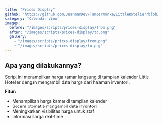 ```yaml
---
title: "Prices Display"
github: "https://github.com/JuanmanDev/TampermonkeyLittleHotelier/blob/main/frontdesk/prices.user.js"
category: "Calendar View"
images:
  before: "/images/scripts/prices-display/from.png"
  after: "/images/scripts/prices-display/to.png"
  gallery:
    - "/images/scripts/prices-display/from.png"
    - "/images/scripts/prices-display/to.png"
---
```


## Apa yang dilakukannya?

Script ini menampilkan harga kamar langsung di tampilan kalender Little Hotelier dengan mengambil data harga dari halaman inventori.

**Fitur:**
- Menampilkan harga kamar di tampilan kalender
- Secara otomatis mengambil data inventori
- Meningkatkan visibilitas harga untuk staf
- Informasi harga real-time
